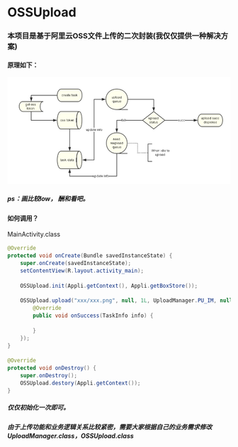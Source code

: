 # OSSUpload
### 本项目是基于阿里云OSS文件上传的二次封装(我仅仅提供一种解决方案)
#### 原理如下：
![](https://github.com/zhangxyfs/OSSUpload/blob/master/example/upload_tactics.jpg)
##### ps：画比较low， 酬和看吧。
#### 如何调用？

MainActivity.class
```java
@Override
protected void onCreate(Bundle savedInstanceState) {
    super.onCreate(savedInstanceState);
    setContentView(R.layout.activity_main);

    OSSUpload.init(Appli.getContext(), Appli.getBoxStore());

    OSSUpload.upload("xxx/xxx.png", null, 1L, UploadManager.PU_IM, null, null, null, new UploadListener() {
        @Override
        public void onSuccess(TaskInfo info) {
            
        }
    });
}

@Override
protected void onDestroy() {
    super.onDestroy();
    OSSUpload.destory(Appli.getContext());
}
```
##### 仅仅初始化一次即可。
##### 由于上传功能和业务逻辑关系比较紧密，需要大家根据自己的业务需求修改UploadManager.class，OSSUpload.class
